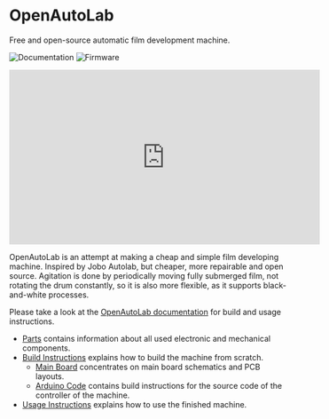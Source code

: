 # OpenAutoLab

Free and open-source automatic film development machine.

![Documentation](https://github.com/kauzerei/openautolab/actions/workflows/deploy.yml/badge.svg)
![Firmware](https://github.com/kauzerei/openautolab/actions/workflows/compile.yml/badge.svg)

<iframe width="560" height="315" src="https://www.youtube.com/embed/qe7pgEp7S68?si=CycCoykSXTLdpyVT" title="YouTube video player" frameborder="0" allow="accelerometer; autoplay; clipboard-write; encrypted-media; gyroscope; picture-in-picture; web-share" allowfullscreen></iframe>

OpenAutoLab is an attempt at making a cheap and simple film developing machine.
Inspired by Jobo Autolab, but cheaper, more repairable and open source.
Agitation is done by periodically moving fully submerged film, not rotating the drum constantly, so it is also more flexible, as it supports black-and-white processes.

Please take a look at the [OpenAutoLab documentation](https://kauzerei.github.io/openautolab/) for build and usage instructions.

- [Parts](https://kauzerei.github.io/openautolab/parts.html) contains information about all used electronic and mechanical components.
- [Build Instructions](https://kauzerei.github.io/openautolab/build_instructions.html) explains how to build the machine from scratch.
  - [Main Board](https://kauzerei.github.io/openautolab/main_board.html) concentrates on main board schematics and PCB layouts.
  - [Arduino Code](https://kauzerei.github.io/openautolab/arduino_code.html) contains build instructions for the source code of the controller of the machine.
- [Usage Instructions](https://kauzerei.github.io/openautolab/usage_instructions.html) explains how to use the finished machine.
